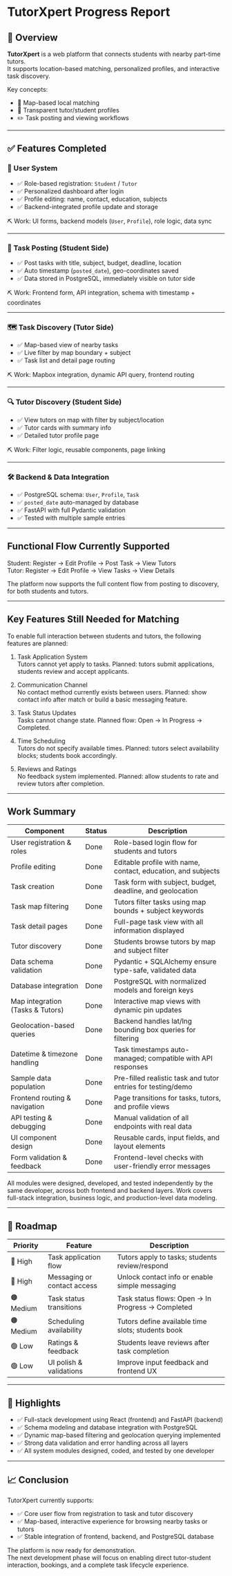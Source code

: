# TutorXpert Progress Report

## 📌 Overview

**TutorXpert** is a web platform that connects students with nearby part-time tutors.  
It supports location-based matching, personalized profiles, and interactive task discovery.

Key concepts:  
- 📍 Map-based local matching  
- 👤 Transparent tutor/student profiles  
- ✏️ Task posting and viewing workflows  

---

## ✅ Features Completed

### 👥 User System

- ✅ Role-based registration: `Student` / `Tutor`  
- ✅ Personalized dashboard after login  
- ✅ Profile editing: name, contact, education, subjects  
- ✅ Backend-integrated profile update and storage  

⛏️ Work: UI forms, backend models (`User`, `Profile`), role logic, data sync  

---

### 📝 Task Posting (Student Side)

- ✅ Post tasks with title, subject, budget, deadline, location  
- ✅ Auto timestamp (`posted_date`), geo-coordinates saved  
- ✅ Data stored in PostgreSQL, immediately visible on tutor side  

⛏️ Work: Frontend form, API integration, schema with timestamp + coordinates  

---

### 🗺️ Task Discovery (Tutor Side)

- ✅ Map-based view of nearby tasks  
- ✅ Live filter by map boundary + subject  
- ✅ Task list and detail page routing  

⛏️ Work: Mapbox integration, dynamic API query, frontend routing  

---

### 🔍 Tutor Discovery (Student Side)

- ✅ View tutors on map with filter by subject/location  
- ✅ Tutor cards with summary info  
- ✅ Detailed tutor profile page  

⛏️ Work: Filter logic, reusable components, page linking  

---

### 🛠️ Backend & Data Integration

- ✅ PostgreSQL schema: `User`, `Profile`, `Task`  
- ✅ `posted_date` auto-managed by database  
- ✅ FastAPI with full Pydantic validation  
- ✅ Tested with multiple sample entries  

---

## Functional Flow Currently Supported

Student: Register → Edit Profile → Post Task → View Tutors  
Tutor: Register → Edit Profile → View Tasks → View Details  

The platform now supports the full content flow from posting to discovery, for both students and tutors.

---

## Key Features Still Needed for Matching

To enable full interaction between students and tutors, the following features are planned:

1. Task Application System  
Tutors cannot yet apply to tasks. Planned: tutors submit applications, students review and accept applicants.

2. Communication Channel  
No contact method currently exists between users. Planned: show contact info after match or build a basic messaging feature.

3. Task Status Updates  
Tasks cannot change state. Planned flow: Open → In Progress → Completed.

4. Time Scheduling  
Tutors do not specify available times. Planned: tutors select availability blocks; students book accordingly.

5. Reviews and Ratings  
No feedback system implemented. Planned: allow students to rate and review tutors after completion.

---

## Work Summary

| Component                        | Status    | Description                                                  |
|----------------------------------|-----------|--------------------------------------------------------------|
| User registration & roles        | Done      | Role-based login flow for students and tutors                |
| Profile editing                  | Done      | Editable profile with name, contact, education, and subjects |
| Task creation                    | Done      | Task form with subject, budget, deadline, and geolocation    |
| Task map filtering               | Done      | Tutors filter tasks using map bounds + subject keywords      |
| Task detail pages                | Done      | Full-page task view with all information displayed           |
| Tutor discovery                  | Done      | Students browse tutors by map and subject filter             |
| Data schema validation           | Done      | Pydantic + SQLAlchemy ensure type-safe, validated data       |
| Database integration             | Done      | PostgreSQL with normalized models and foreign keys           |
| Map integration (Tasks & Tutors) | Done      | Interactive map views with dynamic pin updates               |
| Geolocation-based queries        | Done      | Backend handles lat/lng bounding box queries for filtering   |
| Datetime & timezone handling     | Done      | Task timestamps auto-managed; compatible with API responses  |
| Sample data population           | Done      | Pre-filled realistic task and tutor entries for testing/demo |
| Frontend routing & navigation    | Done      | Page transitions for tasks, tutors, and profile views        |
| API testing & debugging          | Done      | Manual validation of all endpoints with real data            |
| UI component design              | Done      | Reusable cards, input fields, and layout elements            |
| Form validation & feedback       | Done      | Frontend-level checks with user-friendly error messages      |

All modules were designed, developed, and tested independently by the same developer, across both frontend and backend layers. Work covers full-stack integration, business logic, and production-level data modeling.


---

## 📌 Roadmap

| Priority | Feature                     | Description                                      |
|----------|-----------------------------|--------------------------------------------------|
| 🔴 High  | Task application flow       | Tutors apply to tasks; students review/respond   |
| 🔴 High  | Messaging or contact access | Unlock contact info or enable simple messaging   |
| 🟠 Medium| Task status transitions     | Task status flows: Open → In Progress → Completed|
| 🟠 Medium| Scheduling availability     | Tutors define available time slots; students book|
| 🟢 Low   | Ratings & feedback          | Students leave reviews after task completion     |
| 🟢 Low   | UI polish & validations     | Improve input feedback and frontend UX           |

---

## 🔧 Highlights

- ✅ Full-stack development using React (frontend) and FastAPI (backend)  
- ✅ Schema modeling and database integration with PostgreSQL  
- ✅ Dynamic map-based filtering and geolocation querying implemented  
- ✅ Strong data validation and error handling across all layers  
- ✅ All system modules designed, coded, and tested by one developer  

---

## 📈 Conclusion

TutorXpert currently supports:

- ✅ Core user flow from registration to task and tutor discovery  
- ✅ Map-based, interactive experience for browsing nearby tasks or tutors  
- ✅ Stable integration of frontend, backend, and PostgreSQL database  

The platform is now ready for demonstration.  
The next development phase will focus on enabling direct tutor-student interaction, bookings, and a complete task lifecycle experience.
